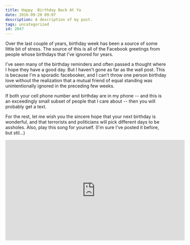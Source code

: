 ```yaml
---
title: Happy  Birthday Back At Ya
date: 2016-09-20 09:07
description: A description of my post.
tags: uncategorized
id: 2047
---
```

Over the last couple of years, birthday week has been a source of some little bit of stress.  The source of this is all of the Facebook greetings from people whose birthdays that I've ignored for years.

I've seen many of the birthday reminders and often passed a thought where I hope they have a good day.  But I haven't gone as far as the wall post.  This is because I'm a sporadic facebooker, and I can't throw one person birthday love without the realization that a mutual friend of equal standing was unintentionally ignored in the preceding few weeks.

If both your cell phone number and birthday are in my phone -- and this is an exceedingly small subset of people that I care about -- then you will probably get a text.

For the rest, let me wish you the sincere hope that your next birthday is wonderful, and that terrorists and politicians will pick different days to be assholes.  Also, play this song for yourself.  (I'm sure I've posted it before, but stil...)

<iframe class="centered" width="560" height="315" src="https://www.youtube.com/embed/XPgCEXadGho" frameborder="0" allowfullscreen></iframe>
